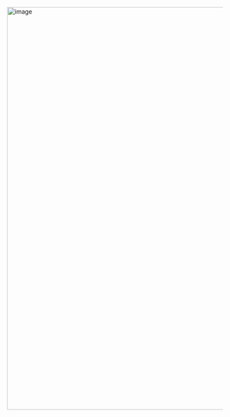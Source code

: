 <img width="941" alt="image" src="https://github.com/user-attachments/assets/2f11b513-4d70-4c3c-b495-8596e99364aa" />
